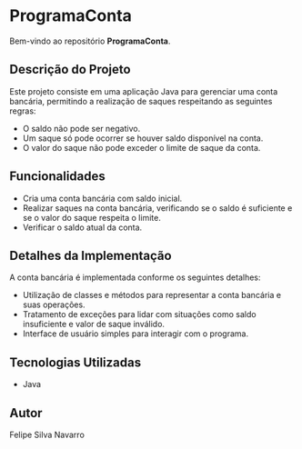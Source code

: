 # ProgramaConta

Bem-vindo ao repositório **ProgramaConta**.

## Descrição do Projeto

Este projeto consiste em uma aplicação Java para gerenciar uma conta bancária, permitindo a realização de saques respeitando as seguintes regras:
- O saldo não pode ser negativo.
- Um saque só pode ocorrer se houver saldo disponível na conta.
- O valor do saque não pode exceder o limite de saque da conta.

## Funcionalidades

- Cria uma conta bancária com saldo inicial.
- Realizar saques na conta bancária, verificando se o saldo é suficiente e se o valor do saque respeita o limite.
- Verificar o saldo atual da conta.

## Detalhes da Implementação

A conta bancária é implementada conforme os seguintes detalhes:
- Utilização de classes e métodos para representar a conta bancária e suas operações.
- Tratamento de exceções para lidar com situações como saldo insuficiente e valor de saque inválido.
- Interface de usuário simples para interagir com o programa.

## Tecnologias Utilizadas

- Java

## Autor

Felipe Silva Navarro
